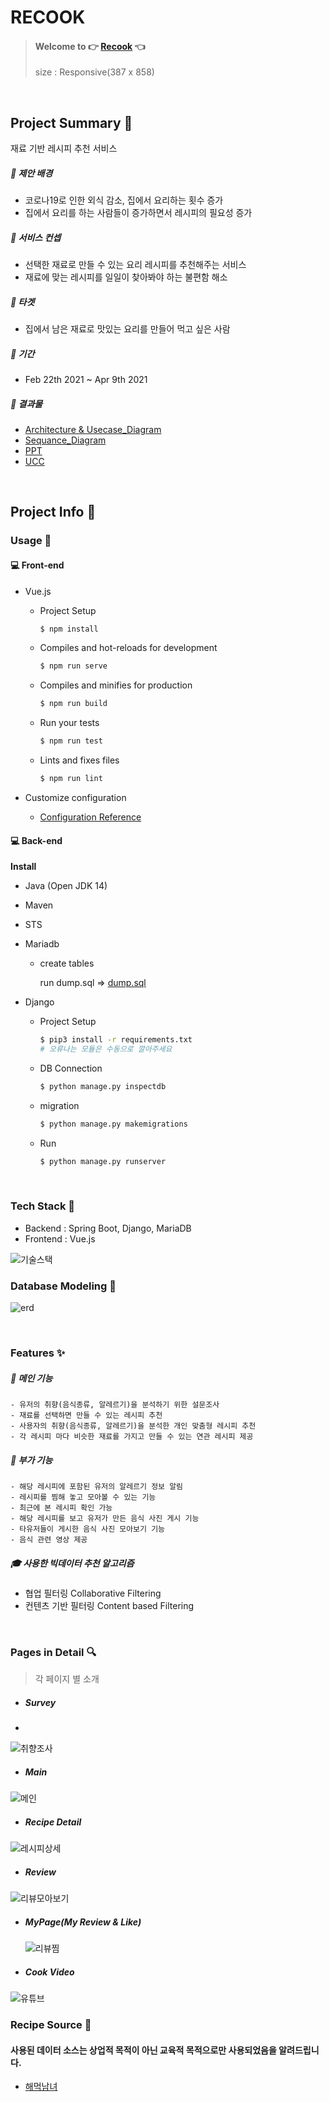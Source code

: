 # RECOOK

> #### Welcome to 👉 [Recook](http://j4a204.p.ssafy.io/) 👈
> size : Responsive(387 x 858)


<br>

## Project Summary 🧭

재료 기반 레시피 추천 서비스

##### 🔸 제안 배경

- 코로나19로 인한 외식 감소, 집에서 요리하는 횟수 증가
- 집에서 요리를 하는 사람들이 증가하면서 레시피의 필요성 증가

##### 🔸 서비스 컨셉

- 선택한 재료로 만들 수 있는 요리 레시피를 추천해주는 서비스
- 재료에 맞는 레시피를 일일이 찾아봐야 하는 불편함 해소

##### 🔸 타겟

- 집에서 남은 재료로 맛있는 요리를 만들어 먹고 싶은 사람

##### 🔸 기간

- Feb 22th 2021 ~ Apr 9th 2021

##### 🔸 결과물

- [Architecture & Usecase_Diagram](./document/Architecture.md)
- [Sequance_Diagram](./document/SequanceDiagram.md)
- [PPT](./document/특화PJT_최종발표_A204_최종.pdf)
- [UCC](https://www.youtube.com/watch?v=tknwLMpBXCE)





<br>

## Project Info :pushpin:

### Usage 🎈

#### 💻 Front-end

- Vue.js

  - Project Setup

    ```bash
    $ npm install 
    ```

  - Compiles and hot-reloads for development

    ```bash
    $ npm run serve
    ```

  - Compiles and minifies for production

    ```bash
    $ npm run build
    ```

  - Run your tests

    ```bash
    $ npm run test
    ```

  - Lints and fixes files

    ```bash
    $ npm run lint
    ```

- Customize configuration

  - [Configuration Reference](https://cli.vuejs.org/config/)

#### 💻 Back-end

**Install**

- Java (Open JDK 14)

- Maven

- STS 

- Mariadb

  - create tables

    run dump.sql => [dump.sql](./document/dump.sql)

- Django

  - Project Setup

    ```bash
    $ pip3 install -r requirements.txt
    # 오류나는 모듈은 수동으로 깔아주세요
    ```

  - DB Connection

    ```bash
    $ python manage.py inspectdb
    ```
  
  - migration
  
    ``` bash
    $ python manage.py makemigrations
    ```
  
  - Run
  
    ```bash
    $ python manage.py runserver
    ```

<br>



### Tech Stack 🧩

- Backend : Spring Boot, Django, MariaDB
- Frontend : Vue.js

![기술스택](https://user-images.githubusercontent.com/49190094/114417012-32b14e80-9bec-11eb-9798-f49d78d9ef22.png)



### Database Modeling :link:

![erd](https://user-images.githubusercontent.com/49190094/114417031-36dd6c00-9bec-11eb-8afa-9c911dd9b05e.png)


<br>



### Features :sparkles:

##### 	🍕 메인 기능

```
- 유저의 취향(음식종류, 알레르기)을 분석하기 위한 설문조사
- 재료를 선택하면 만들 수 있는 레시피 추천
- 사용자의 취향(음식종류, 알레르기)을 분석한 개인 맞춤형 레시피 추천
- 각 레시피 마다 비슷한 재료를 가지고 만들 수 있는 연관 레시피 제공
```

##### 	🍔 부가 기능

```
- 해당 레시피에 포함된 유저의 알레르기 정보 알림
- 레시피를 찜해 놓고 모아볼 수 있는 기능
- 최근에 본 레시피 확인 가능
- 해당 레시피를 보고 유저가 만든 음식 사진 게시 기능
- 타유저들이 게시한 음식 사진 모아보기 기능
- 음식 관련 영상 제공
```

##### 	🎓 사용한 빅데이터 추천 알고리즘
- 협업 필터링 Collaborative Filtering
- 컨텐츠 기반 필터링 Content based Filtering

<br>



### Pages in Detail :mag:

> 각 페이지 별 소개

- ##### Survey
- 
![취향조사](https://user-images.githubusercontent.com/49190094/114408285-393bc800-9be4-11eb-8ad7-7b94bb11289a.gif)

- ##### Main

![메인](https://user-images.githubusercontent.com/49190094/114415988-2a0c4880-9beb-11eb-8877-6eeaf4a308f2.gif)


- ##### Recipe Detail


![레시피상세](https://user-images.githubusercontent.com/49190094/114416002-2e386600-9beb-11eb-9bb0-514c7ad5a0d5.gif)

  

- ##### Review

![리뷰모아보기](https://user-images.githubusercontent.com/49190094/114409971-f0850e80-9be5-11eb-8ae9-b540b73c0e75.gif)
  

- ##### MyPage(My Review & Like)

  ![리뷰찜](https://user-images.githubusercontent.com/49190094/114409943-ebc05a80-9be5-11eb-8d68-7c67d5989419.gif)

  

- ##### Cook Video

 ![유튜브](https://user-images.githubusercontent.com/49190094/114409761-c2073380-9be5-11eb-8e3b-5b89a7c63b54.gif)

### Recipe Source 📕

#### 사용된 데이터 소스는 상업적 목적이 아닌 교육적 목적으로만 사용되었음을 알려드립니다.

- [해먹남녀](https://haemukja.com/)




